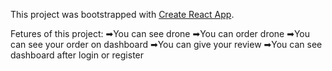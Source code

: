 
This project was bootstrapped with [Create React App](https://github.com/facebook/create-react-app).


Fetures of this project: ➡You can see drone
➡You can order drone
➡You can see your order on dashboard
➡You can give your review
➡You can see dashboard after login or register